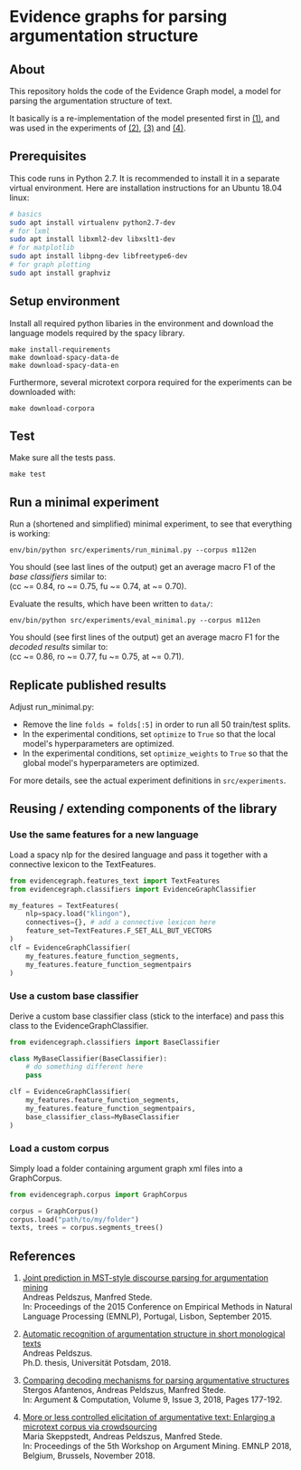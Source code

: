 Evidence graphs for parsing argumentation structure
===================================================

## About

This repository holds the code of the Evidence Graph model, a model for parsing the argumentation structure of text.

It basically is a re-implementation of the model presented first in [(1)](#references), and was used in the experiments of [(2)](#references), [(3)](#references) and [(4)](#references).


## Prerequisites

This code runs in Python 2.7. It is recommended to install it in a separate virtual environment. Here are installation instructions for an Ubuntu 18.04 linux:

```sh
# basics
sudo apt install virtualenv python2.7-dev
# for lxml
sudo apt install libxml2-dev libxslt1-dev
# for matplotlib
sudo apt install libpng-dev libfreetype6-dev
# for graph plotting
sudo apt install graphviz
```


## Setup environment

Install all required python libaries in the environment and download the language models required by the spacy library.

    make install-requirements
    make download-spacy-data-de
    make download-spacy-data-en

Furthermore, several microtext corpora required for the experiments can be downloaded with:

    make download-corpora


## Test

Make sure all the tests pass.

    make test


## Run a minimal experiment

Run a (shortened and simplified) minimal experiment, to see that everything is working:

    env/bin/python src/experiments/run_minimal.py --corpus m112en

You should (see last lines of the output) get an average macro F1 of the *base classifiers* similar to:  
  (cc ~= 0.84, ro ~= 0.75, fu ~= 0.74, at ~= 0.70).

Evaluate the results, which have been written to `data/`:

    env/bin/python src/experiments/eval_minimal.py --corpus m112en

You should (see first lines of the output) get an average macro F1 for the *decoded results* similar to:  
  (cc ~= 0.86, ro ~= 0.77, fu ~= 0.75, at ~= 0.71).


## Replicate published results

Adjust run_minimal.py:
* Remove the line `folds = folds[:5]` in order to run all 50 train/test splits.
* In the experimental conditions, set `optimize` to `True` so that the local model's hyperparameters are optimized.
* In the experimental conditions, set `optimize_weights` to `True` so that the global model's hyperparameters are optimized.

For more details, see the actual experiment definitions in `src/experiments`.


## Reusing / extending components of the library

### Use the same features for a new language

Load a spacy nlp for the desired language and pass it together with a connective lexicon to the TextFeatures.

```python
from evidencegraph.features_text import TextFeatures
from evidencegraph.classifiers import EvidenceGraphClassifier

my_features = TextFeatures(
    nlp=spacy.load("klingon"),
    connectives={}, # add a connective lexicon here
    feature_set=TextFeatures.F_SET_ALL_BUT_VECTORS
)
clf = EvidenceGraphClassifier(
    my_features.feature_function_segments,
    my_features.feature_function_segmentpairs
)
```

### Use a custom base classifier

Derive a custom base classifier class (stick to the interface) and pass this class to the EvidenceGraphClassifier.

```python
from evidencegraph.classifiers import BaseClassifier

class MyBaseClassifier(BaseClassifier):
    # do something different here
    pass

clf = EvidenceGraphClassifier(
    my_features.feature_function_segments,
    my_features.feature_function_segmentpairs,
    base_classifier_class=MyBaseClassifier
)
```

### Load a custom corpus

Simply load a folder containing argument graph xml files into a GraphCorpus.

```python
from evidencegraph.corpus import GraphCorpus

corpus = GraphCorpus()
corpus.load("path/to/my/folder")
texts, trees = corpus.segments_trees()
```


## References

1) [Joint prediction in MST-style discourse parsing for argumentation mining](https://aclweb.org/anthology/D/D15/D15-1110.pdf)  
   Andreas Peldszus, Manfred Stede.  
   In: Proceedings of the 2015 Conference on Empirical Methods in Natural Language  Processing (EMNLP), Portugal, Lisbon, September 2015.

2) [Automatic recognition of argumentation structure in short monological texts](https://publishup.uni-potsdam.de/files/42144/diss_peldszus.pdf)  
   Andreas Peldszus.  
   Ph.D. thesis, Universität Potsdam, 2018.

3) [Comparing decoding mechanisms for parsing argumentative structures](https://content.iospress.com/download/argument-and-computation/aac033?id=argument-and-computation%2Faac033)  
   Stergos Afantenos, Andreas Peldszus, Manfred Stede.  
   In: Argument & Computation, Volume 9, Issue 3, 2018, Pages 177-192.

4) [More or less controlled elicitation of argumentative text: Enlarging a microtext corpus via crowdsourcing](http://www.aclweb.org/anthology/W/W18/W18-5218.pdf)  
   Maria Skeppstedt, Andreas Peldszus, Manfred Stede.  
   In: Proceedings of the 5th Workshop on Argument Mining. EMNLP 2018, Belgium, Brussels, November 2018.
